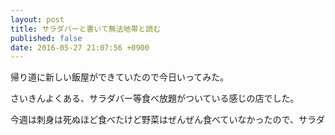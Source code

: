 ```yaml
---
layout: post
title: サラダバーと書いて無法地帯と読む
published: false
date: 2016-05-27 21:07:56 +0900
---
```


帰り道に新しい飯屋ができていたので今日いってみた。

さいきんよくある、サラダバー等食べ放題がついている感じの店でした。

今週は刺身は死ぬほど食べたけど野菜はぜんぜん食べていなかったので、サラダ
